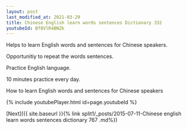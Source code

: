 ```yaml
---
layout: post
last_modified_at: 2021-03-29
title: Chinese English learn words sentences Dictionary 332 
youtubeId: Bf8VlR4BNZk
---
```

 
 
Helps to learn English words and sentences for Chinese speakers.

Opportunitiy to repeat the words sentences. 

Practice English language. 
 
10 minutes practice every day. 
 
How to learn English words and sentences for Chinese speakers 
 
{% include youtubePlayer.html id=page.youtubeId %}
 
 
[Next]({{ site.baseurl }}{% link  split1/_posts/2015-07-11-Chinese english learn words sentences dictionary 767 .md%})
 

